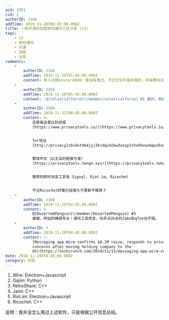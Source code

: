 ```yaml
---
aid: 1891
cid: 2
authorID: 2166
addTime: 2019-11-20T05:45:00.000Z
title: 一些开源的加密即时通讯工具分享 (v2)
tags:
    - v2
    - 即时通讯
    - 开源
    - 加密
    - 分享
comments:
    -
        authorID: 2166
        addTime: 2019-11-20T05:45:00.000Z
        content: 有人问我Discord如何，我没有用过。不过它似乎是闭源的，并有腾讯注资。
    -
        authorID: 2456
        addTime: 2019-11-20T05:45:00.000Z
        content: '@[celestialforce](/member/celestialforce) #1 是的，我搜索到的信息也是指它有腾讯背景。'
    -
        authorID: 2584
        addTime: 2019-11-21T00:45:00.000Z
        content: >-
            还是看这里比较权威
            [https://www.privacytools.io/](https://www.privacytools.io/)


            Tor地址
            [http://privacy2zbidut4m4jyj3ksdqidzkw3uoip2vhvhbvwxbqux5xy5obyd.onion/](http://privacy2zbidut4m4jyj3ksdqidzkw3uoip2vhvhbvwxbqux5xy5obyd.onion/)


            繁体中文（以主站的链接为准）
            [https://privacytools.twngo.xyz/](https://privacytools.twngo.xyz/)


            推荐的即时消息工具有 Signal, Riot.im, Ricochet


            不过Ricochet好像已经很久不更新不推荐了
    -
        authorID: 2166
        addTime: 2019-11-29T04:45:00.000Z
        content: >-
            @[DesertedPenguin](/member/DesertedPenguin) #3
            谢谢，网站的确很专业！通讯工具而言，似乎点对点的Jami和qTox也不错。
    -
        authorID: 3
        addTime: 2019-11-29T04:45:00.000Z
        content: >-
            [Messaging app Wire confirms $8.2M raise, responds to privacy
            concerns after moving holding company to the
            US](https://techcrunch.com/2019/11/13/messaging-app-wire-confirms-8-2m-raise-responds-to-privacy-concerns-after-moving-holding-company-to-the-us/)
date: 2019-11-29T04:45:00.000Z
category: 时政
---
```


1.  Wire: Electron+Javascript
2.  Gajim: Python
3.  RetroShare: C++
4.  Jami: C++
5.  Riot.im: Electron+Javascript
6.  Ricochet: C++

说明：我并没怎么用过上述软件，只是根据公开信息总结。
